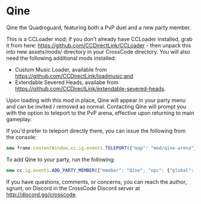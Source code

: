 # Qine

Qine the Quadroguard, featuring both a PvP duel and a new party member.

This is a CCLoader mod; if you don't already have CCLoader installed, grab it from here: https://github.com/CCDirectLink/CCLoader - then unpack this into new assets/mods/ directory in your CrossCode directory. You will also need the following additional mods installed:
* Custom Music Loader, available from https://github.com/CCDirectLink/loadmusic;and 
* Extendable Severed Heads, availabe from https://github.com/CCDirectLink/extendable-severed-heads.

Upon loading with this mod in place, Qine will appear in your party menu and can be invited / removed as normal. Contacting Qine will prompt you with the option to teleport to the PvP arena, effective upon returning to main gameplay.

If you'd prefer to teleport directly there, you can issue the following from the console:
```javascript
new frame.contentWindow.cc.ig.events.TELEPORT({"map": "mod/qine-arena"}).start()
```

To add Qine to your party, run the following:
```javascript
new cc.ig.events.ADD_PARTY_MEMBER({"member": "Qine", "npc": {"global": true, "name": "Qine"}}).start()
```

If you have questions, comments, or concerns, you can reach the author, sgrunt, on Discord in the CrossCode Discord server at http://discord.gg/crosscode.
